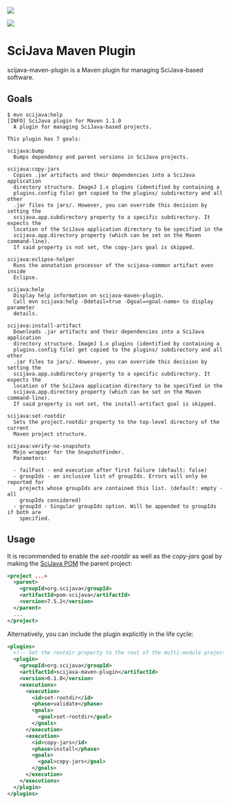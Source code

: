 [![](https://travis-ci.com/scijava/scijava-maven-plugin.svg?branch=master)](https://travis-ci.com/scijava/scijava-maven-plugin)

[![](https://img.shields.io/maven-central/v/org.scijava/scijava-maven-plugin.svg)](http://search.maven.org/#search%7Cgav%7C1%7Cg%3A%22org.scijava%22%20AND%20a%3A%22scijava-maven-plugin%22)

SciJava Maven Plugin
====================

scijava-maven-plugin is a Maven plugin for managing SciJava-based software.

Goals
-----

```shell
$ mvn scijava:help
[INFO] SciJava plugin for Maven 1.1.0
  A plugin for managing SciJava-based projects.

This plugin has 7 goals:

scijava:bump
  Bumps dependency and parent versions in SciJava projects.

scijava:copy-jars
  Copies .jar artifacts and their dependencies into a SciJava application
  directory structure. ImageJ 1.x plugins (identified by containing a
  plugins.config file) get copied to the plugins/ subdirectory and all other
  .jar files to jars/. However, you can override this decision by setting the
  scijava.app.subdirectory property to a specific subdirectory. It expects the
  location of the SciJava application directory to be specified in the
  scijava.app.directory property (which can be set on the Maven command-line).
  If said property is not set, the copy-jars goal is skipped.

scijava:eclipse-helper
  Runs the annotation processor of the scijava-common artifact even inside
  Eclipse.

scijava:help
  Display help information on scijava-maven-plugin.
  Call mvn scijava:help -Ddetail=true -Dgoal=<goal-name> to display parameter
  details.

scijava:install-artifact
  Downloads .jar artifacts and their dependencies into a SciJava application
  directory structure. ImageJ 1.x plugins (identified by containing a
  plugins.config file) get copied to the plugins/ subdirectory and all other
  .jar files to jars/. However, you can override this decision by setting the
  scijava.app.subdirectory property to a specific subdirectory. It expects the
  location of the SciJava application directory to be specified in the
  scijava.app.directory property (which can be set on the Maven command-line).
  If said property is not set, the install-artifact goal is skipped.

scijava:set-rootdir
  Sets the project.rootdir property to the top-level directory of the current
  Maven project structure.

scijava:verify-no-snapshots
  Mojo wrapper for the SnapshotFinder.
  Parameters:

  - failFast - end execution after first failure (default: false)
  - groupIds - an inclusive list of groupIds. Errors will only be reported for
    projects whose groupIds are contained this list. (default: empty - all
    groupIds considered)
  - groupId - Singular groupIds option. Will be appended to groupIds if both are
    specified.
```

Usage
-----

It is recommended to enable the _set-rootdir_ as well as the _copy-jars_
goal by making the [SciJava POM](http://github.com/scijava/pom-scijava)
the parent project:

```xml
<project ...>
  <parent>
    <groupId>org.scijava</groupId>
    <artifactId>pom-scijava</artifactId>
    <version>7.5.2</version>
  </parent>
  ...
</project>
```

Alternatively, you can include the plugin explicitly in the life cycle:

```xml
<plugins>
  <!-- Set the rootdir property to the root of the multi-module project -->
  <plugin>
    <groupId>org.scijava</groupId>
    <artifactId>scijava-maven-plugin</artifactId>
    <version>0.1.0</version>
    <executions>
      <execution>
        <id>set-rootdir</id>
        <phase>validate</phase>
        <goals>
          <goal>set-rootdir</goal>
        </goals>
      </execution>
      <execution>
        <id>copy-jars</id>
        <phase>install</phase>
        <goals>
          <goal>copy-jars</goal>
        </goals>
      </execution>
    </executions>
  </plugin>
</plugins>
```

